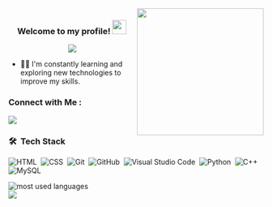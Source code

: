 
<img width="250" align="right" src="https://c.tenor.com/_DOBjnGspYAAAAAM/code-coding.gif">

<h3 align="center">
  Welcome to my profile!
  <img src="https://media.giphy.com/media/hvRJCLFzcasrR4ia7z/giphy.gif" width="28">
</h3>

<!-- Typing SVG by DenverCoder1 - https://github.com/DenverCoder1/readme-typing-svg -->
<p align="center">
  <a href="https://github.com/DenverCoder1/readme-typing-svg"><img src="https://readme-typing-svg.herokuapp.com/?lines=I%20learn%20by%20doing;RPA%20Developer;Always%20learning%20new%20things&font=Fira%20Code&center=true&width=440&height=45&color=f75c7e&vCenter=true&size=22"></a>
</p> 

- 👨‍💻 I'm constantly learning and exploring new technologies to improve my skills.


### Connect with Me :

<a href="https://www.linkedin.com/in/ahmed-abd-elfattah-/" target="_blank"><img src="https://img.shields.io/badge/-Ahmed%20Abd Elfatah-0077B5?style=for-the-badge&logo=Linkedin&logoColor=white"/></a>

### 🛠 &nbsp;Tech Stack

![HTML](https://img.shields.io/badge/-HTML-05122A?style=flat&logo=HTML5)&nbsp;
![CSS](https://img.shields.io/badge/-CSS-05122A?style=flat&logo=CSS3&logoColor=1572B6)&nbsp;
![Git](https://img.shields.io/badge/-Git-05122A?style=flat&logo=git)&nbsp;
![GitHub](https://img.shields.io/badge/-GitHub-05122A?style=flat&logo=github)&nbsp;
![Visual Studio Code](https://img.shields.io/badge/-Visual%20Studio%20Code-05122A?style=flat&logo=visual-studio-code&logoColor=007ACC)&nbsp;
![Python](https://img.shields.io/badge/-Python%20-05122A?style=flat&logo=python)&nbsp;
![C++](https://img.shields.io/badge/C++%20-05122A?style=flat&logo=c%2B%2B)&nbsp;
![MySQL](https://img.shields.io/badge/MySql-05122A?style=flat&logo=mysql)&nbsp;




<img align="left" src="https://github-readme-stats.vercel.app/api/top-langs?username=AhmedAbdElFatahMohamed&show_icons=true&locale=en&layout=compact&theme=radical" alt="most used languages" />
<br>
<a href="https://komarev.com/ghpvc/?username=AhmedAbdElFatahMohamed&style=for-the-badge">
    <img src="https://komarev.com/ghpvc/?username=AhmedAbdElFatahMohamed&style=for-the-badge">
</a>
